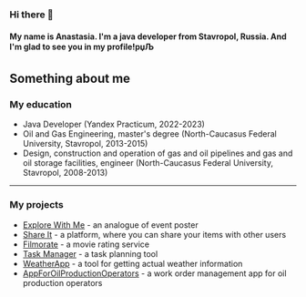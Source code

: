 ### Hi there 👋
#### My name is Anastasia. I'm a java developer from Stavropol, Russia. And I'm glad to see you in my profile!рџЉ

## Something about me

### My education

- Java Developer (Yandex Practicum, 2022-2023)
- Oil and Gas Engineering, master's degree (North-Caucasus Federal University, Stavropol, 2013-2015) 
- Design, construction and operation of gas and oil pipelines and gas and oil storage facilities, engineer (North-Caucasus Federal University, Stavropol, 2008-2013)



---

### My projects

- [Explore With Me](https://github.com/AnastasiaDitrikh/java-explore-with-me) - an analogue of event poster
- [Share It](https://github.com/AnastasiaDitrikh/java-shareit) - a platform, where you can share your items with other users
- [Filmorate](https://github.com/AnastasiaDitrikh/java-filmorate) - a movie rating service
- [Task Manager](https://github.com/AnastasiaDitrikh/java-kanban) - a task planning tool
- [WeatherApp](https://github.com/AnastasiaDitrikh/HW2-Aston-Internship-WeatherApp-) - a tool for getting actual weather information
- [AppForOilProductionOperators](https://github.com/AnastasiaDitrikh/HW3-Aston-Internship-AppForOilProductionOperators) - a work order management app for oil production operators


